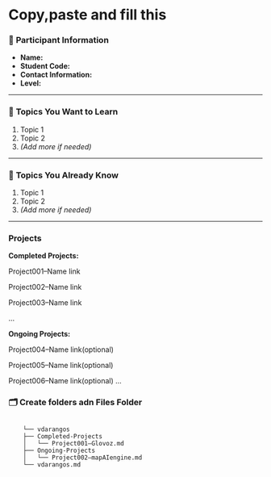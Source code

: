 # Copy,paste and fill this

### 📄 **Participant Information**

- **Name:**  
- **Student Code:**  
- **Contact Information:**  
- **Level:**
---

### 🎯 **Topics You Want to Learn**

1. Topic 1    
2. Topic 2    
3. *(Add more if needed)*

---

### 🧠 **Topics You Already Know**

1. Topic 1  
2. Topic 2  
3. *(Add more if needed)*    

---

### Projects

**Completed Projects:**

Project001–Name 
link

Project002–Name 
link

Project003–Name 
link

...

**Ongoing Projects:** 


Project004–Name
link(optional)

Project005–Name
link(optional)

Project006–Name
link(optional)
...

### 🗂️ **Create folders adn Files Folder**


<code>
	└── vdarangos
    ├── Completed-Projects
    │   └── Project001–Glovoz.md
    ├── Ongoing-Projects
    │   └── Project002–mapAIengine.md
    └── vdarangos.md
</code>
